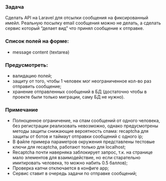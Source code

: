 ### Задача
Cделать API на Laravel для отсылки сообщения на фиксированный имейл. Реальную посылку email сообщения можно не делать, а сделать сервис который “делает вид” что принял сообщение к отправке.

### Список полей на форме:
* message content (textarea)

### Предусмотреть:
* валидацию полей;
* защиту от того, чтобы 1 человек мог неограниченное кол-во раз отправить сообщение;
* хранение отправленных сообщений в БД (достаточно чтобы в проекте были только миграции, саму БД не нужно).

### Примечание
* Полноценное ограничение, на спам сообщений от одного человека, без регистрации реализовать невозможно, однако предусмотрены методы защиты снижающие вероятность спама: recaptcha для защиты от ботов и таймаут отправки сообщений с одного ip;
* В файле примера параметров окружения представлены тестовые ключи для recaptcha, работают только для localhost;
* Recaptcha почти наверняка заблокирует запрос, т.к. на странице мало элементов для взаимодействие, но если старательно имитировать человека, то можно набить 0.5 баллов);
* Проверка капчи отключается в конфиге app;
* Сервис ставит в очередь задачи по отправке сообщений;

